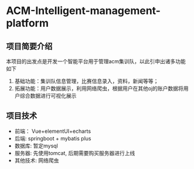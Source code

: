 # ACM-Intelligent-management-platform

## 项目简要介绍
本项目的出发点是开发一个智能平台用于管理acm集训队，以此引申出诸多功能如下
1. 基础功能：集训队信息管理，比赛信息录入，资料，新闻等等；
2. 拓展功能：用户数据展示，利用网络爬虫，根据用户在其他oj的账户数据将用户综合数据进行可视化展示

## 项目技术

* 前端： Vue+elementUI+echarts
* 后端: springboot + mybatis plus
* 数据库: 暂定mysql
* 服务器: 先使用tomcat, 后期需要购买服务器进行上线
* 其他技术: 网络爬虫
